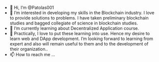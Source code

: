 - 👋 Hi, I’m @Patolas001
- 👀 I’m interested in developing my skills in the Blockchain industry. I love to provide solutions to problems. I have taken preliminary blockchain studies and bagged collegiate of science in blockchain studies.
- 🌱 I’m currently learning about Decentralized Application course.
- 💞️ Practically, I love to put these learning into use. Hence my desire to learn web and DApp development. I’m looking forward to learning from expert and also will remain useful to them and to the development of their organization..
- 📫 How to reach me ...

<!---
Patolas001/Patolas001 is a ✨ special ✨ repository because its `README.md` (this file) appears on your GitHub profile.
You can click the Preview link to take a look at your changes.
--->
